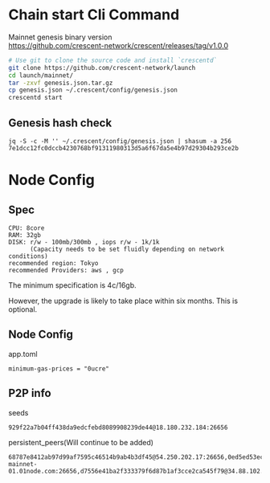 # Chain start Cli Command
Mainnet genesis binary version\
https://github.com/crescent-network/crescent/releases/tag/v1.0.0

```bash
# Use git to clone the source code and install `crescentd`
git clone https://github.com/crescent-network/launch
cd launch/mainnet/
tar -zxvf genesis.json.tar.gz
cp genesis.json ~/.crescent/config/genesis.json
crescentd start
```
## Genesis hash check
```
jq -S -c -M '' ~/.crescent/config/genesis.json | shasum -a 256 
7e1dcc12fc0dccb4230768bf91311980313d5a6f67da5e4b97d29304b293ce2b
```

# Node Config

## Spec
```
CPU: 8core
RAM: 32gb
DISK: r/w - 100mb/300mb , iops r/w - 1k/1k
      (Capacity needs to be set fluidly depending on network conditions)
recommended region: Tokyo
recommended Providers: aws , gcp
```
The minimum specification is 4c/16gb.

However, the upgrade is likely to take place within six months. This is optional.

## Node Config
app.toml
```
minimum-gas-prices = "0ucre"
```

## P2P info
seeds
```
929f22a7b04ff438da9edcfebd8089908239de44@18.180.232.184:26656
```

persistent_peers(Will continue to be added)
```
68787e8412ab97d99af7595c46514b9ab4b3df45@54.250.202.17:26656,0ed5ed53ec3542202d02d0d47ac04a2823188fc2@52.194.172.170:26656,04016e800a079c8ee5bdb9361c81c026b6177856@34.146.27.138:26656,24be64cd648958d9f685f95516cb3b248537c386@52.197.140.210:26656,83b3ba06b43fda52c048934498c6ee2bd4987d2d@3.39.144.72:26656,7e59c83196fdc61dcf9d36c42776c0616bc0fc8c@3.115.85.120:26656,06415494b86316c55245d162da065c3c0fee83fc@172.104.108.21:26656,4293ce6b47ee2603236437ab44dc499519c71e62@45.76.97.48:26656,4113f7496857d3f161921c7af8d62022551a7e6b@167.179.75.240:26656,2271e3739ea477bce0df39dd9e95f8b952a2106e@198.13.62.7:26656,b34115ba926eb12059ca0ade4d1013cac2f8d289@crescent-mainnet-01.01node.com:26656,d7556e41ba2f333379f6d87b1af3cce2ca545f79@34.88.102.246:26656,26011ac36240fb49852cc7196f71a1884434b8c4@34.84.227.139:26656,b840926fb6a2bd04fc70e501002f9286655c9179@52.199.91.143:30732,86030850dd635cab1f136979568087407a025491@46.101.153.158:26656,3bcffbcb11e96edc84c04a5628639f5ed94b9db2@128.0.51.5:26656,3b468af82b8ffa049b3e1f67dc4615a31ec8f01e@50.21.167.131:26656
```
